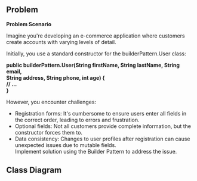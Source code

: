## Problem

<b>Problem Scenario</b>

Imagine you're developing an e-commerce application where customers create accounts with varying levels of detail.

Initially, you use a standard constructor for the builderPattern.User class:

<b>public builderPattern.User(String firstName, String lastName, String email,
<br>
           String address, String phone, int age) {
<br>
     // ...
<br>
}
</b>

However, you encounter challenges:
<ul>
<li>Registration forms: It's cumbersome to ensure users enter all fields in the correct order, leading to errors and frustration.</li>
<li>Optional fields: Not all customers provide complete information, but the constructor forces them to.</li>
<li>Data consistency: Changes to user profiles after registration can cause unexpected issues due to mutable fields.</li>
Implement solution using the Builder Pattern to address the issue.
</ul>

## Class Diagram
